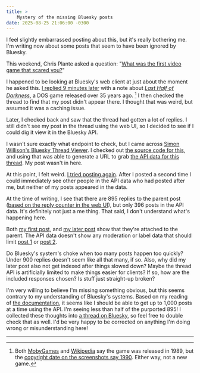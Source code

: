 ```yaml
---
title: >
    Mystery of the missing Bluesky posts
date: 2025-08-25 21:06:00 -0300
---
```


I feel slightly embarrassed posting about this, but it's really bothering me. I'm writing now about some posts that seem to have been ignored by Bluesky.

This weekend, Chris Plante asked a question: "[What was the first video game that scared you?](https://bsky.app/profile/plante.bsky.social/post/3lx37gbfbgs23)"

I happened to be looking at Bluesky's web client at just about the moment he asked this. [I replied 9 minutes later](https://bsky.app/profile/gavin.anderegg.ca/post/3lx37xhvozk2o) with a note about [*Last Half of Darkness*](https://www.mobygames.com/game/34940/last-half-of-darkness/), a DOS game released over 35 years ago. [^1] I then checked the thread to find that my post didn't appear there. I thought that was weird, but assumed it was a caching issue.

Later, I checked back and saw that the thread had gotten a lot of replies. I still didn't see my post in the thread using the web UI, so I decided to see if I could dig it view it in the Bluesky API.

I wasn't sure exactly what endpoint to check, but I came across [Simon Willison's Bluesky Thread Viewer](https://tools.simonwillison.net/bluesky-thread). I checked out [the source code for this](https://github.com/simonw/tools/blob/9ff34cda38da953e59e412597b7cab3000dab97b/bluesky-thread.html#L4), and using that was able to generate a URL to grab [the API data for this thread](https://public.api.bsky.app/xrpc/app.bsky.feed.getPostThread?uri=at%3A%2F%2Fdid%3Aplc%3Aghn6sa6xjvsyqlcvrisc4rec%2Fapp.bsky.feed.post%2F3lx37gbfbgs23&depth=1000). My post wasn't in here.

At this point, I felt weird. [I tried posting again](https://bsky.app/profile/gavin.anderegg.ca/post/3lx5otehwx22j). After I posted a second time I could immediately see other people in the API data who had posted after me, but neither of my posts appeared in the data.

At the time of writing, I see that there are 895 replies to the parent post ([based on the reply counter in the web UI](https://bsky.app/profile/plante.bsky.social/post/3lx37gbfbgs23)), but only 396 posts in the API data. It's definitely not just a me thing. That said, I don't understand what's happening here.

Both [my first post](https://bsky.app/profile/gavin.anderegg.ca/post/3lx37xhvozk2o), and [my later post](https://bsky.app/profile/gavin.anderegg.ca/post/3lx5otehwx22j) show that they're attached to the parent. The API data doesn't show any moderation or label data that should limit [post 1](https://public.api.bsky.app/xrpc/app.bsky.feed.getPostThread?uri=at%3A%2F%2Fdid%3Aplc%3Akmeoup7vs37oby2a77nu6yk4%2Fapp.bsky.feed.post%2F3lx37xhvozk2o) or [post 2](https://public.api.bsky.app/xrpc/app.bsky.feed.getPostThread?uri=at%3A%2F%2Fdid%3Aplc%3Akmeoup7vs37oby2a77nu6yk4%2Fapp.bsky.feed.post%2F3lx5otehwx22j).

Do Bluesky's system's choke when too many posts happen too quickly? Under 900 replies doesn't seem like all that many, if so. Also, why did my later post also not get indexed after things slowed down? Maybe the thread API is artificially limited to make things easier for clients? If so, how are the included responses chosen? Is stuff just straight-up broken?

I'm very willing to believe I'm missing something obvious, but this seems contrary to my understanding of Bluesky's systems. Based on my reading of [the documentation](https://docs.bsky.app/docs/api/app-bsky-feed-get-post-thread), it seems like I should be able to get up to 1,000 posts at a time using the API. I'm seeing less than half of the purported 895! I collected these thoughts into [a thread on Bluesky](https://bsky.app/profile/gavin.anderegg.ca/post/3lx5unyuu5s25), so feel free to double check that as well. I'd be very happy to be corrected on anything I'm doing wrong or misunderstanding here!

---

[^1]: Both [MobyGames](https://www.mobygames.com/game/34940/last-half-of-darkness/) and [Wikipedia](https://en.wikipedia.org/wiki/Last_Half_of_Darkness) say the game was released in 1989, but the [copyright date on the screenshots say 1990](https://www.mobygames.com/game/34940/last-half-of-darkness/screenshots/dos/309609/). Either way, not a new game.
